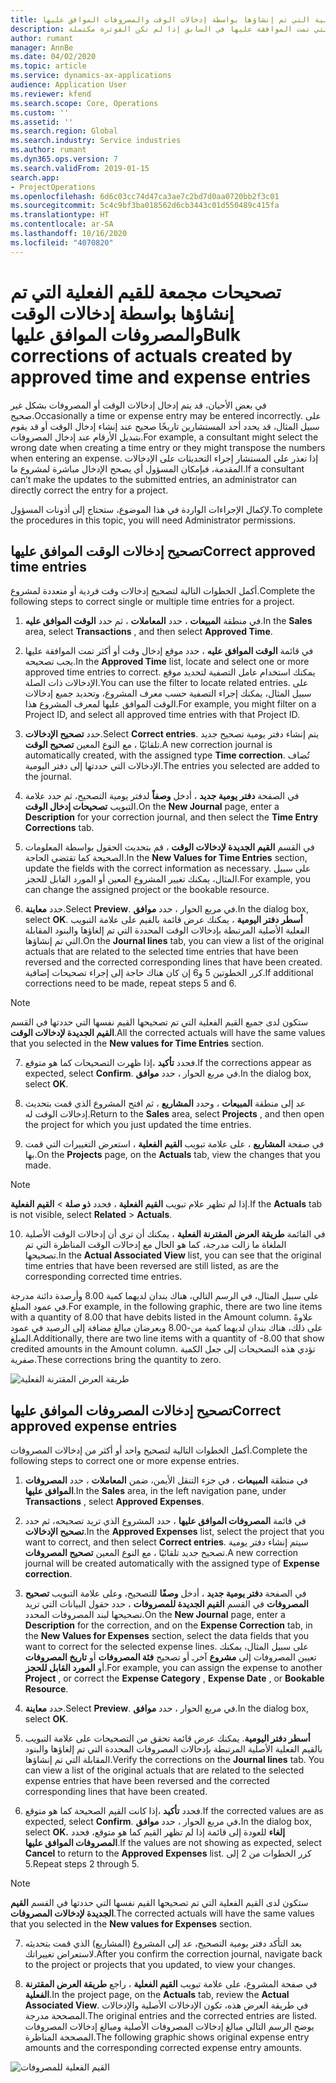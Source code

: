 ```yaml
---
title: تصحيحات مجمعة للقيم الفعلية التي تم إنشاؤها بواسطة إدخالات الوقت والمصروفات الموافق عليها
description: يشرح هذه الموضوع كيف يمكن للمسؤول إجراء تصحيحات فردية أو مجمعة لإدخالات الوقت أو المصروفات التي تمت الموافقة عليها في السابق إذا لم تكن الفوترة مكتملة.
author: rumant
manager: AnnBe
ms.date: 04/02/2020
ms.topic: article
ms.service: dynamics-ax-applications
audience: Application User
ms.reviewer: kfend
ms.search.scope: Core, Operations
ms.custom: ''
ms.assetid: ''
ms.search.region: Global
ms.search.industry: Service industries
ms.author: rumant
ms.dyn365.ops.version: 7
ms.search.validFrom: 2019-01-15
search.app:
- ProjectOperations
ms.openlocfilehash: 6d6c03cc74d47ca3ae7c2bd7d0aa0720bb2f3c01
ms.sourcegitcommit: 5c4c9bf3ba018562d6cb3443c01d550489c415fa
ms.translationtype: HT
ms.contentlocale: ar-SA
ms.lasthandoff: 10/16/2020
ms.locfileid: "4070820"
---
```

# <a name="bulk-corrections-of-actuals-created-by-approved-time-and-expense-entries"></a><span data-ttu-id="8bdc8-103">تصحيحات مجمعة للقيم الفعلية التي تم إنشاؤها بواسطة إدخالات الوقت والمصروفات الموافق عليها</span><span class="sxs-lookup"><span data-stu-id="8bdc8-103">Bulk corrections of actuals created by approved time and expense entries</span></span>

<span data-ttu-id="8bdc8-104">في بعض الأحيان، قد يتم إدخال إدخالات الوقت أو المصروفات بشكل غير صحيح.</span><span class="sxs-lookup"><span data-stu-id="8bdc8-104">Occasionally a time or expense entry may be entered incorrectly.</span></span> <span data-ttu-id="8bdc8-105">على سبيل المثال، قد يحدد أحد المستشارين تاريخًا صحيح عند إنشاء إدخال الوقت أو قد يقوم بتبديل الأرقام عند إدخال المصروفات.</span><span class="sxs-lookup"><span data-stu-id="8bdc8-105">For example, a consultant might select the wrong date when creating a time entry or they might transpose the numbers when entering an expense.</span></span> <span data-ttu-id="8bdc8-106">إذا تعذر على المستشار إجراء التحديثات على الإدخالات المقدمة، فبإمكان المسؤول أي يصحح الإدخال مباشرة لمشروع ما.</span><span class="sxs-lookup"><span data-stu-id="8bdc8-106">If a consultant can’t make the updates to the submitted entries, an administrator can directly correct the entry for a project.</span></span>

<span data-ttu-id="8bdc8-107">لإكمال الإجراءات الواردة في هذا الموضوع، ستحتاج إلى أذونات المسؤول.</span><span class="sxs-lookup"><span data-stu-id="8bdc8-107">To complete the procedures in this topic, you will need Administrator permissions.</span></span>

## <a name="correct-approved-time-entries"></a><span data-ttu-id="8bdc8-108">تصحيح إدخالات الوقت الموافق عليها</span><span class="sxs-lookup"><span data-stu-id="8bdc8-108">Correct approved time entries</span></span>     

<span data-ttu-id="8bdc8-109">أكمل الخطوات التالية لتصحيح إدخالات وقت فردية أو متعددة لمشروع.</span><span class="sxs-lookup"><span data-stu-id="8bdc8-109">Complete the following steps to correct single or multiple time entries for a project.</span></span>

1. <span data-ttu-id="8bdc8-110">في منطقة **المبيعات** ، حدد **المعاملات‬** ، ثم حدد **الوقت الموافق عليه‬**.</span><span class="sxs-lookup"><span data-stu-id="8bdc8-110">In the **Sales** area, select **Transactions** , and then select **Approved Time**.</span></span> 

2. <span data-ttu-id="8bdc8-111">في قائمة **الوقت الموافق عليه‬** ، حدد موقع إدخال وقت أو أكثر تمت الموافقة عليها يجب تصحيحه.</span><span class="sxs-lookup"><span data-stu-id="8bdc8-111">In the **Approved Time** list, locate and select one or more approved time entries to correct.</span></span> <span data-ttu-id="8bdc8-112">يمكنك استخدام عامل التصفية لتحديد موقع الإدخالات ذات الصلة.</span><span class="sxs-lookup"><span data-stu-id="8bdc8-112">You can use the filter to locate related entries.</span></span> <span data-ttu-id="8bdc8-113">على سبيل المثال، يمكنك إجراء التصفية حسب معرف المشروع، وتحديد جميع إدخالات الوقت الموافق عليها لمعرف المشروع هذا.</span><span class="sxs-lookup"><span data-stu-id="8bdc8-113">For example, you might filter on a Project ID, and select all approved time entries with that Project ID.</span></span>

3. <span data-ttu-id="8bdc8-114">حدد **تصحيح الإدخالات**.</span><span class="sxs-lookup"><span data-stu-id="8bdc8-114">Select **Correct entries**.</span></span> <span data-ttu-id="8bdc8-115">يتم إنشاء دفتر يومية تصحيح جديد تلقائيًا ، مع النوع المعين **تصحيح الوقت**.</span><span class="sxs-lookup"><span data-stu-id="8bdc8-115">A new correction journal is automatically created, with the assigned type **Time correction**.</span></span> <span data-ttu-id="8bdc8-116">تُضاف الإدخالات التي حددتها إلى دفتر اليومية.</span><span class="sxs-lookup"><span data-stu-id="8bdc8-116">The entries you selected are added to the journal.</span></span> 

4. <span data-ttu-id="8bdc8-117">في الصفحة **دفتر يومية جديد** ، أدخل **وصفاً** لدفتر يومية التصحيح، ثم حدد علامة التبويب **تصحيحات إدخال الوقت**.</span><span class="sxs-lookup"><span data-stu-id="8bdc8-117">On the **New Journal** page, enter a **Description** for your correction journal, and then select the **Time Entry Corrections** tab.</span></span>  
5. <span data-ttu-id="8bdc8-118">في القسم **القيم الجديدة لإدخالات الوقت** ، قم بتحديث الحقول بواسطة المعلومات الصحيحة كما تقتضي الحاجة.</span><span class="sxs-lookup"><span data-stu-id="8bdc8-118">In the **New Values for Time Entries** section, update the fields with the correct information as necessary.</span></span> <span data-ttu-id="8bdc8-119">على سبيل المثال، يمكنك تغيير المشروع المعين أو المورد القابل للحجز.</span><span class="sxs-lookup"><span data-stu-id="8bdc8-119">For example, you can change the assigned project or the bookable resource.</span></span>

6. <span data-ttu-id="8bdc8-120">حدد **معاينة**.</span><span class="sxs-lookup"><span data-stu-id="8bdc8-120">Select **Preview**.</span></span> <span data-ttu-id="8bdc8-121">في مربع الحوار ، حدد **موافق**.</span><span class="sxs-lookup"><span data-stu-id="8bdc8-121">In the dialog box, select **OK**.</span></span> <span data-ttu-id="8bdc8-122">على علامة التبويب‏‎ **أسطر دفتر اليومية** ، يمكنك عرض قائمة بالقيم الفعلية الأصلية المرتبطة بإدخالات الوقت المحددة التي تم إلغاؤها والبنود المقابلة التي تم إنشاؤها.</span><span class="sxs-lookup"><span data-stu-id="8bdc8-122">On the **Journal lines** tab, you can view a list of the original actuals that are related to the selected time entries that have been reversed and the corrected corresponding lines that have been created.</span></span> <span data-ttu-id="8bdc8-123">كرر الخطوتين 5 و6 إن كان هناك حاجة إلى إجراء تصحيحات إضافية.</span><span class="sxs-lookup"><span data-stu-id="8bdc8-123">If additional corrections need to be made, repeat steps 5 and 6.</span></span> 

> [!NOTE]
> <span data-ttu-id="8bdc8-124">ستكون لدى جميع القيم الفعلية التي تم تصحيحها القيم نفسها التي حددتها في القسم **القيم الجديدة لإدخالات الوقت‬**.</span><span class="sxs-lookup"><span data-stu-id="8bdc8-124">All the corrected actuals will have the same values that you selected in the **New values for Time Entries** section.</span></span>

7. <span data-ttu-id="8bdc8-125">إذا ظهرت التصحيحات كما هو متوقع‏‎، فحدد **تأكيد**.</span><span class="sxs-lookup"><span data-stu-id="8bdc8-125">If the corrections appear as expected, select **Confirm**.</span></span> <span data-ttu-id="8bdc8-126">في مربع الحوار ، حدد **موافق**.</span><span class="sxs-lookup"><span data-stu-id="8bdc8-126">In the dialog box, select **OK**.</span></span>

8. <span data-ttu-id="8bdc8-127">عد إلى منطقة **المبيعات** ، وحدد **المشاريع** ، ثم افتح المشروع الذي قمت بتحديث إدخالات الوقت له.</span><span class="sxs-lookup"><span data-stu-id="8bdc8-127">Return to the **Sales** area, select **Projects** , and then open the project for which you just updated the time entries.</span></span> 

9. <span data-ttu-id="8bdc8-128">في صفحة **المشاريع** ، على علامة تبويب **القيم الفعلية** ، استعرض التغييرات التي قمت بها.</span><span class="sxs-lookup"><span data-stu-id="8bdc8-128">On the **Projects** page, on the **Actuals** tab, view the changes that you made.</span></span> 

> [!NOTE]
> <span data-ttu-id="8bdc8-129">إذا لم تظهر علام تبويب **القيم الفعلية** ، فحدد **ذو صلة** > **القيم الفعلية**.</span><span class="sxs-lookup"><span data-stu-id="8bdc8-129">If the **Actuals** tab is not visible, select **Related** > **Actuals**.</span></span>  

10. <span data-ttu-id="8bdc8-130">في القائمة **طريقة العرض المقترنة الفعلية‬** ، يمكنك أن ترى أن إدخالات الوقت الأصلية الملغاة ما زالت مدرجة، كما هو الحال مع إدخالات الوقت المناظرة التي تم تصحيحها.</span><span class="sxs-lookup"><span data-stu-id="8bdc8-130">In the **Actual Associated View** list, you can see that the original time entries that have been reversed are still listed, as are the corresponding corrected time entries.</span></span> 

<span data-ttu-id="8bdc8-131">على سبيل المثال، في الرسم التالي، هناك بندان لديهما كمية 8.00 وأرصدة دائنة مدرجة في عمود المبلغ.</span><span class="sxs-lookup"><span data-stu-id="8bdc8-131">For example, in the following graphic, there are two line items with a quantity of 8.00 that have debits listed in the Amount column.</span></span> <span data-ttu-id="8bdc8-132">علاوةً على ذلك، هناك بندان لديهما كمية من-8.00 ويعرضان مبالغ مضافة إلى الرصيد في عمود المبلغ.</span><span class="sxs-lookup"><span data-stu-id="8bdc8-132">Additionally, there are two line items with a quantity of -8.00 that show credited amounts in the Amount column.</span></span> <span data-ttu-id="8bdc8-133">تؤدي هذه التصحيحات إلى جعل الكمية صفرية.</span><span class="sxs-lookup"><span data-stu-id="8bdc8-133">These corrections bring the quantity to zero.</span></span>

![طريقة العرض المقترنة الفعلية](https://github.com/MicrosoftDocs/dynamics-365-customer-engagement-pr/blob/bulk-corrections-actuals-created-by-approved-time-expense-entries.md/time-actuals.png)
 
## <a name="correct-approved-expense-entries"></a><span data-ttu-id="8bdc8-135">تصحيح إدخالات المصروفات الموافق عليها</span><span class="sxs-lookup"><span data-stu-id="8bdc8-135">Correct approved expense entries</span></span>

<span data-ttu-id="8bdc8-136">أكمل الخطوات التالية لتصحيح واحد أو أكثر من إدخالات المصروفات.</span><span class="sxs-lookup"><span data-stu-id="8bdc8-136">Complete the following steps to correct one or more expense entries.</span></span> 

1. <span data-ttu-id="8bdc8-137">في منطقة **المبيعات** ، في جزء التنقل الأيمن، ضمن **المعاملات** ، حدد **المصروفات الموافق عليها‬**.</span><span class="sxs-lookup"><span data-stu-id="8bdc8-137">In the **Sales** area, in the left navigation pane, under **Transactions** , select **Approved Expenses**.</span></span>

2. <span data-ttu-id="8bdc8-138">في قائمة **المصروفات الموافق عليها‬** ، حدد المشروع الذي تريد تصحيحه، ثم حدد **تصحيح الإدخالات**.</span><span class="sxs-lookup"><span data-stu-id="8bdc8-138">In the **Approved Expenses** list, select the project that you want to correct, and then select **Correct entries**.</span></span> <span data-ttu-id="8bdc8-139">سيتم إنشاء دفتر يومية تصحيح جديد تلقائيًا ، مع النوع المعين **تصحيح المصروفات**.</span><span class="sxs-lookup"><span data-stu-id="8bdc8-139">A new correction journal will be created automatically with the assigned type of **Expense correction**.</span></span> 

3. <span data-ttu-id="8bdc8-140">في الصفحة **دفتر يومية جديد** ، أدخل **وصفًا** للتصحيح، وعلى علامة التبويب **تصحيح المصروفات** في القسم **القيم الجديدة للمصروفات‬** ، حدد حقول البيانات التي تريد تصحيحها لبند المصروفات المحدد.</span><span class="sxs-lookup"><span data-stu-id="8bdc8-140">On the **New Journal** page, enter a **Description** for the correction, and on the **Expense Correction** tab, in the **New Values for Expenses** section, select the data fields that you want to correct for the selected expense lines.</span></span> <span data-ttu-id="8bdc8-141">على سبيل المثال، يمكنك تعيين المصروفات إلى **مشروع** آخرـ أو تصحيح **فئة المصروفات** أو **تاريخ المصروفات** أو **المورد القابل للحجز**.</span><span class="sxs-lookup"><span data-stu-id="8bdc8-141">For example, you can assign the expense to another **Project** , or correct the **Expense Category** , **Expense Date** , or **Bookable Resource**.</span></span>

4. <span data-ttu-id="8bdc8-142">حدد **معاينة**.</span><span class="sxs-lookup"><span data-stu-id="8bdc8-142">Select **Preview**.</span></span> <span data-ttu-id="8bdc8-143">في مربع الحوار ، حدد **موافق**.</span><span class="sxs-lookup"><span data-stu-id="8bdc8-143">In the dialog box, select **OK**.</span></span> 

5. <span data-ttu-id="8bdc8-144">تحقق من التصحيحات على علامة التبويب‏‎ **أسطر دفتر اليومية**. يمكنك عرض قائمة بالقيم الفعلية الأصلية المرتبطة بإدخالات المصروفات المحددة التي تم إلغاؤها والبنود المقابلة التي تم إنشاؤها.</span><span class="sxs-lookup"><span data-stu-id="8bdc8-144">Verify the corrections on the **Journal lines** tab. You can view a list of the original actuals that are related to the selected expense entries that have been reversed and the corrected corresponding lines that have been created.</span></span>

6. <span data-ttu-id="8bdc8-145">إذا كانت القيم الصحيحة كما هو متوقع‏‎، فحدد **تأكيد**.</span><span class="sxs-lookup"><span data-stu-id="8bdc8-145">If the corrected values are as expected, select **Confirm**.</span></span> <span data-ttu-id="8bdc8-146">في مربع الحوار ، حدد **موافق.**</span><span class="sxs-lookup"><span data-stu-id="8bdc8-146">In the dialog box, select **OK.**</span></span> <span data-ttu-id="8bdc8-147">إذا لم تظهر القيم كما هو متوقع، فحدد‏‎ **إلغاء** للعودة إلى قائمة **المصروفات الموافق عليها**.</span><span class="sxs-lookup"><span data-stu-id="8bdc8-147">If the values are not showing as expected, select **Cancel** to return to the **Approved Expenses** list.</span></span> <span data-ttu-id="8bdc8-148">كرر الخطوات من 2 إلى 5.</span><span class="sxs-lookup"><span data-stu-id="8bdc8-148">Repeat steps 2 through 5.</span></span> 

> [!NOTE]
> <span data-ttu-id="8bdc8-149">ستكون لدى القيم الفعلية التي تم تصحيحها القيم نفسها التي حددتها في القسم **القيم الجديدة لإدخالات المصروفات‬**.</span><span class="sxs-lookup"><span data-stu-id="8bdc8-149">The corrected actuals will have the same values that you selected in the **New values for Expenses** section.</span></span>

7. <span data-ttu-id="8bdc8-150">بعد التأكد دفتر يومية التصحيح، عد إلى المشروع (المشاريع) الذي قمت بتحديثه لاستعراض تغييراتك.</span><span class="sxs-lookup"><span data-stu-id="8bdc8-150">After you confirm the correction journal, navigate back to the project or projects that you updated, to view your changes.</span></span>  

8. <span data-ttu-id="8bdc8-151">في صفحة المشروع، على علامة تبويب **القيم الفعلية** ، راجع **طريقة العرض المقترنة الفعلية**.</span><span class="sxs-lookup"><span data-stu-id="8bdc8-151">In the project page, on the **Actuals** tab, review the **Actual Associated View**.</span></span> <span data-ttu-id="8bdc8-152">في طريقة العرض هذه، تكون الإدخالات الأصلية والإدخالات المصححة مدرجة.</span><span class="sxs-lookup"><span data-stu-id="8bdc8-152">The original entries and the corrected entries are listed.</span></span> <span data-ttu-id="8bdc8-153">يوضح الرسم التالي مبالغ إدخالات المصروفات الأصلية ومبالغ إدخالات المصروفات المصححة المناظرة.</span><span class="sxs-lookup"><span data-stu-id="8bdc8-153">The following graphic shows original expense entry amounts and the corresponding corrected expense entry amounts.</span></span> 

![القيم الفعلية للمصروفات](https://user-images.githubusercontent.com/60806505/77122219-4cd52900-69fa-11ea-8349-ccd2ffebf640.png)
